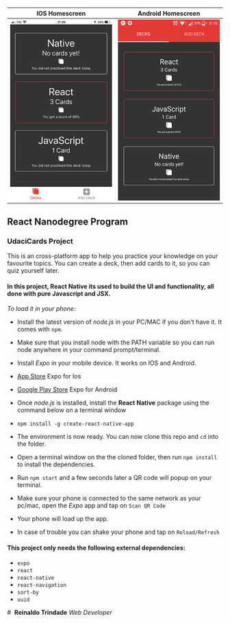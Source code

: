IOS Homescreen            |  Android Homescreen
:-------------------------:|:-------------------------:
![IOS GIF](/IOS.gif)  |  ![Android GIF](/Android.gif)


## React Nanodegree Program
### UdaciCards Project


This is an cross-platform app to help you practice your knowledge on your favourite topics.
You can create a deck, then add cards to it, so you can quiz yourself later.
#### In this project, React Native its used to build the UI and functionality, all done with pure Javascript and JSX.

*To load it in your phone:*
* Install the latest version of *node.js* in your PC/MAC if you don't have it. It comes with `npm`.
* Make sure that you install node with the PATH variable so you can run node anywhere in your command prompt/terminal.

* Install *Expo* in your mobile device. It works on IOS and Android.
* [App Store](https://itunes.apple.com/us/app/expo-client/id982107779) Expo for Ios
* [Google Play Store](https://play.google.com/store/apps/details?id=host.exp.exponent) Expo for Android
* Once *node.js* is installed, install the **React Native** package using the command below on a terminal window
* `npm install -g create-react-native-app`
* The environment is now ready. You can now clone this repo and `cd` into the folder.
* Open a terminal window on the the cloned folder, then run `npm install` to install the dependencies.
* Run `npm start` and a few seconds later a QR code will popup on your terminal.
* Make sure your phone is connected to the same network as your pc/mac, open the *Expo* app and tap on ``Scan QR Code``
* Your phone will load up the app.
* In case of trouble you can shake your phone and tap on `Reload/Refresh`

#### This project only needs the following external dependencies:

* `expo`
* `react`
* `react-native`
* `react-navigation`
* `sort-by`
* `uuid`


# 
**Reinaldo Trindade**
*Web Developer*